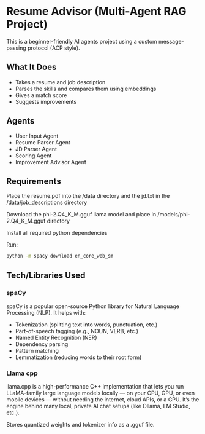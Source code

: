 # Resume Advisor (Multi-Agent RAG Project)

This is a beginner-friendly AI agents project using a custom message-passing protocol (ACP style).

## What It Does

- Takes a resume and job description
- Parses the skills and compares them using embeddings
- Gives a match score
- Suggests improvements

## Agents

- User Input Agent
- Resume Parser Agent
- JD Parser Agent
- Scoring Agent
- Improvement Advisor Agent

## Requirements

Place the resume.pdf into the /data directory and the jd.txt in the /data/job_descriptions directory

Download the phi-2.Q4_K_M.gguf llama model and place in /models/phi-2.Q4_K_M.gguf directory

Install all required python dependencies

Run:
```bash
python -m spacy download en_core_web_sm
```

## Tech/Libraries Used

### spaCy
spaCy is a popular open-source Python library for Natural Language Processing (NLP).
It helps with:
- Tokenization (splitting text into words, punctuation, etc.)
- Part-of-speech tagging (e.g., NOUN, VERB, etc.)
- Named Entity Recognition (NER)
- Dependency parsing
- Pattern matching
- Lemmatization (reducing words to their root form)

### Llama cpp
llama.cpp is a high-performance C++ implementation that lets you run LLaMA-family large language models locally — on your CPU, GPU, or even mobile devices — without needing the internet, cloud APIs, or a GPU.
It’s the engine behind many local, private AI chat setups (like Ollama, LM Studio, etc.).

Stores quantized weights and tokenizer info as a .gguf file.